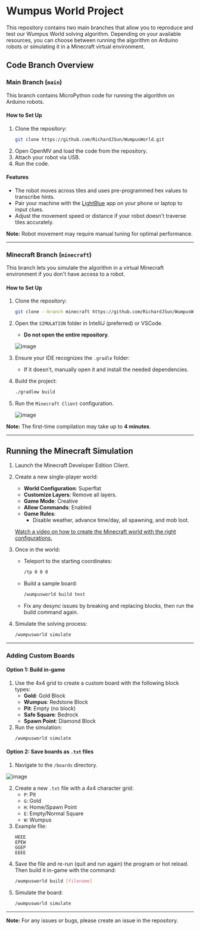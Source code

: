 # Wumpus World Project

This repository contains two main branches that allow you to reproduce and test our Wumpus World solving algorithm. Depending on your available resources, you can choose between running the algorithm on Arduino robots or simulating it in a Minecraft virtual environment.

## Code Branch Overview

### Main Branch (`main`)
This branch contains MicroPython code for running the algorithm on Arduino robots.

#### How to Set Up
1. Clone the repository:
   ```bash
   git clone https://github.com/RichardJSun/WumpusWorld.git
   ```
2. Open OpenMV and load the code from the repository.
3. Attach your robot via USB.
4. Run the code.

#### Features
- The robot moves across tiles and uses pre-programmed hex values to transcribe hints.
- Pair your machine with the [LightBlue](https://apps.apple.com/us/app/lightblue/id557428110) app on your phone or laptop to input clues.
- Adjust the movement speed or distance if your robot doesn't traverse tiles accurately.

**Note:** Robot movement may require manual tuning for optimal performance.

---

### Minecraft Branch (`minecraft`)
This branch lets you simulate the algorithm in a virtual Minecraft environment if you don't have access to a robot.

#### How to Set Up
1. Clone the repository:
   ```bash
   git clone --branch minecraft https://github.com/RichardJSun/WumpusWorld.git
   ```
2. Open the `SIMULATION` folder in IntelliJ (preferred) or VSCode.
   - **Do not open the entire repository**.

   ![image](https://github.com/user-attachments/assets/b1680394-db0e-4eb2-8a16-94c24c0d7435)

3. Ensure your IDE recognizes the `.gradle` folder:
   - If it doesn't, manually open it and install the needed dependencies.
4. Build the project:
   ```bash
   ./gradlew build
   ```
5. Run the `Minecraft Client` configuration.

   ![image](https://github.com/user-attachments/assets/8b3bfcba-2fba-4079-b34f-8dc8009b1a8d)

**Note:** The first-time compilation may take up to **4 minutes**.

---

## Running the Minecraft Simulation

1. Launch the Minecraft Developer Edition Client.
2. Create a new single-player world:
   - **World Configuration**: Superflat
   - **Customize Layers**: Remove all layers.
   - **Game Mode**: Creative
   - **Allow Commands**: Enabled
   - **Game Rules**: 
     - Disable weather, advance time/day, all spawning, and mob loot.

   [Watch a video on how to create the Minecraft world with the right configurations.](https://share.cleanshot.com/Q85XxV15)

3. Once in the world:
   - Teleport to the starting coordinates:
     ```bash
     /tp 0 0 0
     ```
   - Build a sample board:
     ```bash
     /wumpusworld build test
     ```
   - Fix any desync issues by breaking and replacing blocks, then run the build command again.

4. Simulate the solving process:
   ```bash
   /wumpusworld simulate
   ```

---

### Adding Custom Boards

#### Option 1: Build in-game
1. Use the 4x4 grid to create a custom board with the following block types:
   - **Gold**: Gold Block
   - **Wumpus**: Redstone Block
   - **Pit**: Empty (no block)
   - **Safe Square**: Bedrock
   - **Spawn Point**: Diamond Block
2. Run the simulation:
   ```bash
   /wumpusworld simulate
   ```

#### Option 2: Save boards as `.txt` files
1. Navigate to the `/boards` directory.

![image](https://github.com/user-attachments/assets/2b8aaf61-0cfe-4530-8a2b-8b334844a835)

2. Create a new `.txt` file with a 4x4 character grid:
   - `P`: Pit
   - `G`: Gold
   - `H`: Home/Spawn Point
   - `E`: Empty/Normal Square
   - `W`: Wumpus
3. Example file:
   ```
   HEEE
   EPEW
   GGEP
   EEEE
   ```
4. Save the file and re-run (quit and run again) the program or hot reload. Then build it in-game with the command:
   ```bash
   /wumpusworld build [filename]
   ```
5. Simulate the board:
   ```bash
   /wumpusworld simulate
   ```

---

**Note:** For any issues or bugs, please create an issue in the repository.


